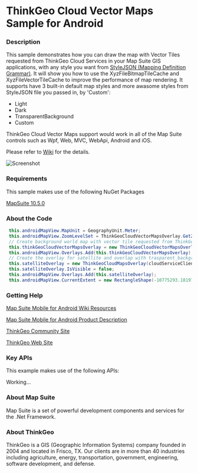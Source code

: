 # ThinkGeo Cloud Vector Maps Sample for Android

### Description

This sample demonstrates how you can draw the map with Vector Tiles requested from ThinkGeo Cloud Services in your Map Suite GIS applications, with any style you want from [StyleJSON (Mapping Definition Grammar)](https://wiki.thinkgeo.com/wiki/thinkgeo_stylejson). It will show you how to use the XyzFileBitmapTileCache and XyzFileVectorTileCache to improve the performance of map rendering. It supports have 3 built-in default map styles and more awasome styles from StyleJSON file you passed in, by 'Custom':
- Light
- Dark
- TransparentBackground
- Custom

ThinkGeo Cloud Vector Maps support would work in all of the Map Suite controls such as Wpf, Web, MVC, WebApi, Android and iOS.

Please refer to [Wiki](https://wiki.thinkgeo.com/wiki/map_suite_mobile_for_android) for the details.

![Screenshot](Screenshot.gif)

### Requirements
This sample makes use of the following NuGet Packages

[MapSuite 10.5.0](https://www.nuget.org/packages?q=ThinkGeo)

### About the Code
```csharp
 this.androidMapView.MapUnit = GeographyUnit.Meter;
 this.androidMapView.ZoomLevelSet = ThinkGeoCloudVectorMapsOverlay.GetZoomLevelSet();
 // Create background world map with vector tile requested from ThinkGeo Cloud Service.
 this.thinkGeoCloudVectorMapsOverlay = new ThinkGeoCloudVectorMapsOverlay(cloudServiceClientId, cloudServiceClientSecret);
 this.androidMapView.Overlays.Add(this.thinkGeoCloudVectorMapsOverlay);
 // Create the overlay for satellite and overlap with trasparent_background as hybrid map.
 this.satelliteOverlay = new ThinkGeoCloudMapsOverlay(cloudServiceClientId, cloudServiceClientSecret, ThinkGeoCloudMapsMapType.Aerial);
 this.satelliteOverlay.IsVisible = false;
 this.androidMapView.Overlays.Add(this.satelliteOverlay);
 this.androidMapView.CurrentExtent = new RectangleShape(-10775293.1819701, 3866499.57476108, -10774992.2111729, 3866281.90838096);
```
### Getting Help

[Map Suite Mobile for Android Wiki Resources](https://wiki.thinkgeo.com/wiki/map_suite_mobile_for_android)

[Map Suite Mobile for Android Product Description](https://thinkgeo.com/gis-ui-mobile#platforms)

[ThinkGeo Community Site](http://community.thinkgeo.com/)

[ThinkGeo Web Site](http://www.thinkgeo.com)

### Key APIs
This example makes use of the following APIs:

Working...


### About Map Suite
Map Suite is a set of powerful development components and services for the .Net Framework.

### About ThinkGeo
ThinkGeo is a GIS (Geographic Information Systems) company founded in 2004 and located in Frisco, TX. Our clients are in more than 40 industries including agriculture, energy, transportation, government, engineering, software development, and defense.
